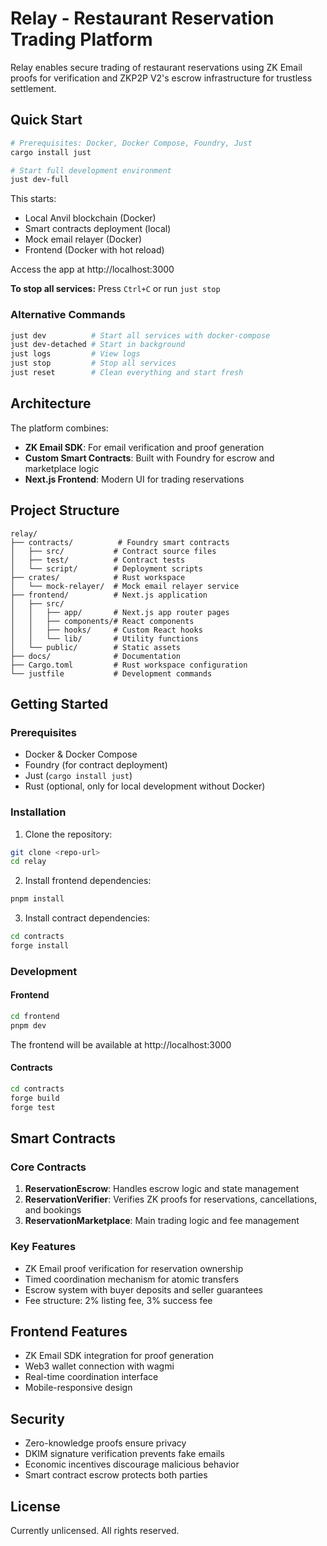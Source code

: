 # Relay - Restaurant Reservation Trading Platform

Relay enables secure trading of restaurant reservations using ZK Email proofs for verification and ZKP2P V2's escrow infrastructure for trustless settlement.

## Quick Start

```bash
# Prerequisites: Docker, Docker Compose, Foundry, Just
cargo install just

# Start full development environment
just dev-full
```

This starts:
- Local Anvil blockchain (Docker)
- Smart contracts deployment (local) 
- Mock email relayer (Docker)
- Frontend (Docker with hot reload)

Access the app at http://localhost:3000

**To stop all services:** Press `Ctrl+C` or run `just stop`

### Alternative Commands

```bash
just dev          # Start all services with docker-compose
just dev-detached # Start in background
just logs         # View logs
just stop         # Stop all services
just reset        # Clean everything and start fresh
```

## Architecture

The platform combines:
- **ZK Email SDK**: For email verification and proof generation
- **Custom Smart Contracts**: Built with Foundry for escrow and marketplace logic
- **Next.js Frontend**: Modern UI for trading reservations

## Project Structure

```
relay/
├── contracts/          # Foundry smart contracts
│   ├── src/           # Contract source files
│   ├── test/          # Contract tests
│   └── script/        # Deployment scripts
├── crates/            # Rust workspace
│   └── mock-relayer/  # Mock email relayer service
├── frontend/          # Next.js application
│   ├── src/
│   │   ├── app/       # Next.js app router pages
│   │   ├── components/# React components
│   │   ├── hooks/     # Custom React hooks
│   │   └── lib/       # Utility functions
│   └── public/        # Static assets
├── docs/              # Documentation
├── Cargo.toml         # Rust workspace configuration
└── justfile           # Development commands
```

## Getting Started

### Prerequisites

- Docker & Docker Compose
- Foundry (for contract deployment)
- Just (`cargo install just`)
- Rust (optional, only for local development without Docker)

### Installation

1. Clone the repository:
```bash
git clone <repo-url>
cd relay
```

2. Install frontend dependencies:
```bash
pnpm install
```

3. Install contract dependencies:
```bash
cd contracts
forge install
```

### Development

#### Frontend
```bash
cd frontend
pnpm dev
```

The frontend will be available at http://localhost:3000

#### Contracts
```bash
cd contracts
forge build
forge test
```

## Smart Contracts

### Core Contracts

1. **ReservationEscrow**: Handles escrow logic and state management
2. **ReservationVerifier**: Verifies ZK proofs for reservations, cancellations, and bookings
3. **ReservationMarketplace**: Main trading logic and fee management

### Key Features

- ZK Email proof verification for reservation ownership
- Timed coordination mechanism for atomic transfers
- Escrow system with buyer deposits and seller guarantees
- Fee structure: 2% listing fee, 3% success fee

## Frontend Features

- ZK Email SDK integration for proof generation
- Web3 wallet connection with wagmi
- Real-time coordination interface
- Mobile-responsive design

## Security

- Zero-knowledge proofs ensure privacy
- DKIM signature verification prevents fake emails
- Economic incentives discourage malicious behavior
- Smart contract escrow protects both parties

## License

Currently unlicensed. All rights reserved. 